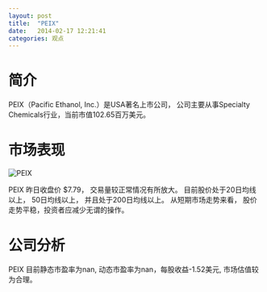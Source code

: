 ```yaml
---
layout: post
title:  "PEIX"
date:   2014-02-17 12:21:41
categories: 观点
---
```


# 简介
PEIX（Pacific Ethanol, Inc.）是USA著名上市公司，
公司主要从事Specialty Chemicals行业，当前市值102.65百万美元。

# 市场表现

![PEIX](http://finviz.com/chart.ashx?t=PEIX&ty=c&ta=1&p=d&s=l)

PEIX 昨日收盘价 $7.79，
交易量较正常情况有所放大。
目前股价处于20日均线以上，
50日均线以上，
并且处于200日均线以上。
从短期市场走势来看，
股价走势平稳，投资者应减少无谓的操作。

# 公司分析
PEIX 目前静态市盈率为nan, 动态市盈率为nan，每股收益-1.52美元,
市场估值较为合理。
